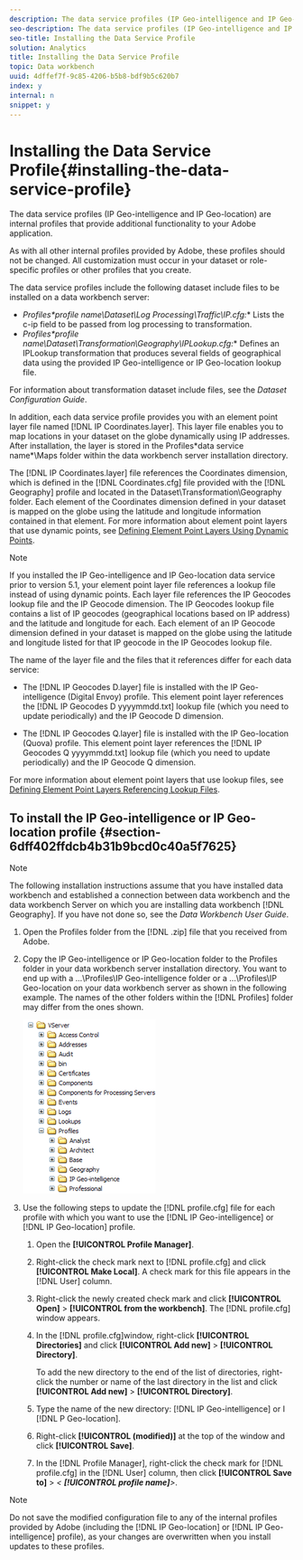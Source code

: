 ```yaml
---
description: The data service profiles (IP Geo-intelligence and IP Geo-location) are internal profiles that provide additional functionality to your Adobe application.
seo-description: The data service profiles (IP Geo-intelligence and IP Geo-location) are internal profiles that provide additional functionality to your Adobe application.
seo-title: Installing the Data Service Profile
solution: Analytics
title: Installing the Data Service Profile
topic: Data workbench
uuid: 4dffef7f-9c85-4206-b5b8-bdf9b5c620b7
index: y
internal: n
snippet: y
---
```


# Installing the Data Service Profile{#installing-the-data-service-profile}

The data service profiles (IP Geo-intelligence and IP Geo-location) are internal profiles that provide additional functionality to your Adobe application.

 As with all other internal profiles provided by Adobe, these profiles should not be changed. All customization must occur in your dataset or role-specific profiles or other profiles that you create.

The data service profiles include the following dataset include files to be installed on a data workbench server:

* **Profiles\*profile name*\Dataset\Log Processing\Traffic\IP.cfg:** Lists the c-ip field to be passed from log processing to transformation. 
* **Profiles\*profile name*\Dataset\Transformation\Geography\IPLookup.cfg:** Defines an IPLookup transformation that produces several fields of geographical data using the provided IP Geo-intelligence or IP Geo-location lookup file.

For information about transformation dataset include files, see the *Dataset Configuration Guide*.

In addition, each data service profile provides you with an element point layer file named [!DNL IP Coordinates.layer]. This layer file enables you to map locations in your dataset on the globe dynamically using IP addresses. After installation, the layer is stored in the Profiles\*data service name*\Maps folder within the data workbench server installation directory.

The [!DNL IP Coordinates.layer] file references the Coordinates dimension, which is defined in the [!DNL Coordinates.cfg] file provided with the [!DNL Geography] profile and located in the Dataset\Transformation\Geography folder. Each element of the Coordinates dimension defined in your dataset is mapped on the globe using the latitude and longitude information contained in that element. For more information about element point layers that use dynamic points, see [Defining Element Point Layers Using Dynamic Points](../../../../home/c-geo-oview/c-wk-img-lyrs/c-elmt-pt-lyrs/c-elmt-pt-lyrs-ref-lkp-files/c-elmt-pt-lyr-file-frmt/c-dyn-pts.md#concept-77ae65bedc3f465489bc135ae7e3c2f3).

>[!NOTE]
>
>If you installed the IP Geo-intelligence and IP Geo-location data service prior to version 5.1, your element point layer file references a lookup file instead of using dynamic points. Each layer file references the IP Geocodes lookup file and the IP Geocode dimension. The IP Geocodes lookup file contains a list of IP geocodes (geographical locations based on IP address) and the latitude and longitude for each. Each element of an IP Geocode dimension defined in your dataset is mapped on the globe using the latitude and longitude listed for that IP geocode in the IP Geocodes lookup file.

The name of the layer file and the files that it references differ for each data service:

* The [!DNL IP Geocodes D.layer] file is installed with the IP Geo-intelligence (Digital Envoy) profile. This element point layer references the [!DNL IP Geocodes D yyyymmdd.txt] lookup file (which you need to update periodically) and the IP Geocode D dimension. 

* The [!DNL IP Geocodes Q.layer] file is installed with the IP Geo-location (Quova) profile. This element point layer references the [!DNL IP Geocodes Q yyyymmdd.txt] lookup file (which you need to update periodically) and the IP Geocode Q dimension.

For more information about element point layers that use lookup files, see [Defining Element Point Layers Referencing Lookup Files](../../../../home/c-geo-oview/c-wk-img-lyrs/c-elmt-pt-lyrs/c-elmt-pt-lyrs-ref-lkp-files/c-elmt-pt-lyrs-ref-lkp-files.md#concept-c40bd0890a984112bce831b596827f0f).

## To install the IP Geo-intelligence or IP Geo-location profile {#section-6dff402ffdcb4b31b9bcd0c40a5f7625}

>[!NOTE]
>
>The following installation instructions assume that you have installed data workbench and established a connection between data workbench and the data workbench Server on which you are installing data workbench [!DNL Geography]. If you have not done so, see the *Data Workbench User Guide*.

1. Open the Profiles folder from the [!DNL .zip] file that you received from Adobe. 
1. Copy the IP Geo-intelligence or IP Geo-location folder to the Profiles folder in your data workbench server installation directory. You want to end up with a ...\Profiles\IP Geo-intelligence folder or a ...\Profiles\IP Geo-location on your data workbench server as shown in the following example. The names of the other folders within the [!DNL Profiles] folder may differ from the ones shown.

   ![](assets/Geo_installProfiles_dirIP.png)

1. Use the following steps to update the [!DNL profile.cfg] file for each profile with which you want to use the [!DNL IP Geo-intelligence] or [!DNL IP Geo-location] profile.

    1. Open the **[!UICONTROL Profile Manager]**. 
    1. Right-click the check mark next to [!DNL profile.cfg] and click **[!UICONTROL Make Local]**. A check mark for this file appears in the [!DNL User] column. 
    
    1. Right-click the newly created check mark and click **[!UICONTROL Open]** > **[!UICONTROL from the workbench]**. The [!DNL profile.cfg] window appears. 
    
    1. In the [!DNL profile.cfg]window, right-click **[!UICONTROL Directories]** and click **[!UICONTROL Add new]** > **[!UICONTROL Directory]**.

       To add the new directory to the end of the list of directories, right-click the number or name of the last directory in the list and click **[!UICONTROL Add new]** > **[!UICONTROL Directory]**. 
    
    1. Type the name of the new directory: [!DNL IP Geo-intelligence] or I [!DNL P Geo-location]. 
    
    1. Right-click **[!UICONTROL (modified)]** at the top of the window and click **[!UICONTROL Save]**. 
    
    1. In the [!DNL Profile Manager], right-click the check mark for [!DNL profile.cfg] in the [!DNL User] column, then click **[!UICONTROL Save to]** > *< **[!UICONTROL profile name]**>*.

>[!NOTE]
>
>Do not save the modified configuration file to any of the internal profiles provided by Adobe (including the [!DNL IP Geo-location] or [!DNL IP Geo-intelligence] profile), as your changes are overwritten when you install updates to these profiles.

